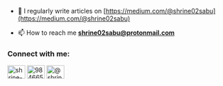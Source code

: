 - 📝 I regularly write articles on [https://medium.com/@shrine02sabu](https://medium.com/@shrine02sabu)

- 📫 How to reach me **shrine02sabu@protonmail.com**

<h3 align="left">Connect with me:</h3>
<p align="left">

<a href="https://linkedin.com/in/shrine-sabu" target="blank"><img align="center" src="https://raw.githubusercontent.com/rahuldkjain/github-profile-readme-generator/master/src/images/icons/Social/linked-in-alt.svg" alt="shrine-sabu" height="30" width="40" /></a>
<a href="https://stackoverflow.com/users/9846650/mad-lad" target="blank"><img align="center" src="https://raw.githubusercontent.com/rahuldkjain/github-profile-readme-generator/master/src/images/icons/Social/stack-overflow.svg" alt="9846650/mad-lad" height="30" width="40" /></a>
<a href="https://medium.com/@shrine02sabu" target="blank"><img align="center" src="https://raw.githubusercontent.com/rahuldkjain/github-profile-readme-generator/master/src/images/icons/Social/medium.svg" alt="@shrine02sabu" height="30" width="40" /></a>
</p>
